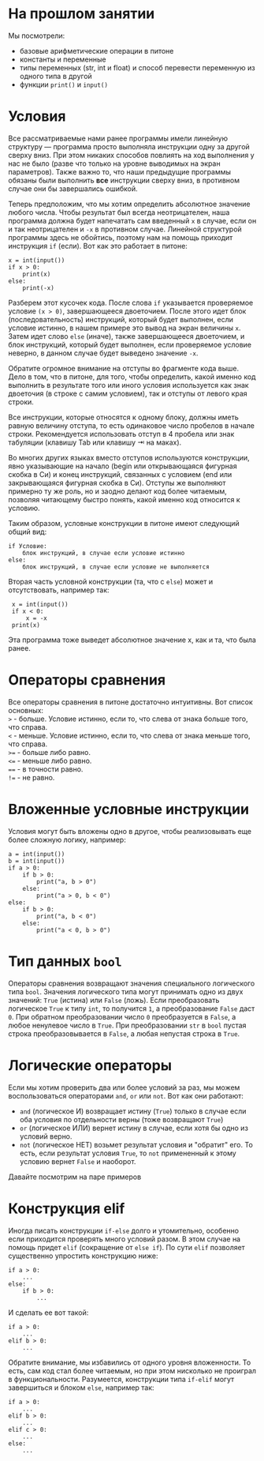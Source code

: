 # На прошлом занятии

Мы посмотрели: 
- базовые арифметические операции в питоне
- константы и переменные
- типы переменных (str, int и float) и способ перевести переменную из одного типа в другой
- функции `print()` и `input()`

# Условия

Все рассматриваемые нами ранее программы имели линейную структуру — программа просто выполняла инструкции одну за другой сверху вниз. При этом никаких способов повлиять на ход выполнения у нас не было (разве что только на уровне выводимых на экран параметров). Также важно то, что наши предыдущие программы обязаны были выполнить **все** инструкции сверху вниз, в противном случае они бы завершались ошибкой.

Теперь предположим, что мы хотим определить абсолютное значение любого числа. Чтобы результат был всегда неотрицателен, наша программа должна будет напечатать сам введенный `x` в случае, если он и так неотрицателен и `-x` в противном случае. Линейной структурой программы здесь не обойтись, поэтому нам на помощь приходит инструкция `if` (если). Вот как это работает в питоне:

    x = int(input())
    if x > 0:
        print(x)
    else:
        print(-x)

Разберем этот кусочек кода. После слова `if` указывается проверяемое условие `(x > 0)`, завершающееся двоеточием. После этого идет блок (последовательность) инструкций, который будет выполнен, если условие истинно, в нашем примере это вывод на экран величины `x`. Затем идет слово `else` (иначе), также завершающееся двоеточием, и блок инструкций, который будет выполнен, если проверяемое условие неверно, в данном случае будет выведено значение `-x`.

Обратите огромное внимание на отступы во фрагменте кода выше. Дело в том, что в питоне, для того, чтобы определить, какой именно код выполнить в результате того или иного условия используется как знак двоеточия (в строке с самим условием), так и отступы от левого края строки.

Все инструкции, которые относятся к одному блоку, должны иметь равную величину отступа, то есть одинаковое число пробелов в начале строки. Рекомендуется использовать отступ в 4 пробела или знак табуляции (клавишу Tab или клавишу ⇥ на маках).

Во многих других языках вместо отступов используются конструкции, явно указывающие на начало (begin или открывающаяся фигурная скобка в Си) и конец инструкций, связанных с условием (end или закрывающаяся фигурная скобка в Си). Отступы же выполняют примерно ту же роль, но и заодно делают код более читаемым, позволяя читающему быстро понять, какой именно код относится к условию.

Таким образом, условные конструкции в питоне имеют следующий общий вид:

    if Условие:
        блок инструкций, в случае если условие истинно
    else:
        блок инструкций, в случае если условие не выполняется

Вторая часть условной конструкции (та, что с `else`) может и отсутствовать, например так:

     x = int(input())
     if x < 0:
         x = -x
     print(x)

Эта программа тоже выведет абсолютное значение x, как и та, что была ранее.

# Операторы сравнения

Все операторы сравнения в питоне достаточно интуитивны. Вот список основных:    
`>` - больше. Условие истинно, если то, что слева от знака больше того, что справа.       
`<` - меньше. Условие истинно, если то, что слева от знака меньше того, что справа.    
`>=` - больше либо равно.    
`<=` - меньше либо равно.    
`==` - в точности равно.   
`!=` - не равно.    

# Вложенные условные инструкции

Условия могут быть вложены одно в другое, чтобы реализовывать еще более сложную логику, например:

    a = int(input())
    b = int(input())
    if a > 0:
        if b > 0:
            print("a, b > 0")
        else:
            print("a > 0, b < 0")
    else:
        if b > 0:
            print("a, b < 0")
        else:
            print("a < 0, b > 0")

# Тип данных `bool`

Операторы сравнения возвращают значения специального логического типа `bool`. Значения логического типа могут принимать одно из двух значений: `True` (истина) или `False` (ложь). Если преобразовать логическое `True` к типу `int`, то получится `1`, а преобразование `False` даст `0`. При обратном преобразовании число `0` преобразуется в `False`, а любое ненулевое число в `True`. При преобразовании `str` в `bool` пустая строка преобразовывается в `False`, а любая непустая строка в `True`.

# Логические операторы

Если мы хотим проверить два или более условий за раз, мы можем воспользоваться операторами `and`, `or` или `not`. Вот как они работают:
- `and` (логическое И) возвращает истину (`True`) только в случае если оба условия по отдельности верны (тоже возвращают `True`)
- `or` (логическое ИЛИ) вернет истину в случае, если хотя бы одно из условий верно.
- `not` (логическое НЕТ) возьмет результат условия и "обратит" его. То есть, если результат условия `True`, то `not` примененный к этому условию вернет `False` и наоборот.

Давайте посмотрим на паре примеров

# Конструкция elif

Иногда писать конструкции `if-else` долго и утомительно, особенно если приходится проверять много условий разом. В этом случае на помощь придет `elif` (сокращение от `else if`). По сути `elif` позволяет существенно упростить конструкцию ниже:

    if a > 0:
        ...
    else:
        if b > 0:
            ...

И сделать ее вот такой:

    if a > 0:
        ...
    elif b > 0:
        ...

Обратите внимание, мы избавились от одного уровня вложенности. То есть, сам код стал более читаемым, но при этом нисколько не проиграл в функциональности. Разумеется, конструкции типа `if-elif` могут завершиться и блоком `else`, например так:

    if a > 0:
        ...
    elif b > 0:
        ...
    elif c > 0:
        ...
    else:
        ...